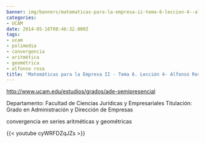 ```yaml
---
banner: img/banners/matematicas-para-la-empresa-ii-tema-6-leccion-4--alfonso-rosa.jpg
categories:
- UCAM
date: 2014-05-16T08:46:32.000Z
tags:
- ucam
- polimedia
- convergencia
- aritmética
- geométrica
- alfonso rosa
title: 'Matemáticas para la Empresa II - Tema 6. Lección 4- Alfonso Rosa'
---
```


http://www.ucam.edu/estudios/grados/ade-semipresencial

Departamento: Facultad de Ciencias Jurídicas y Empresariales
Titulación: Grado en Administración y Dirección de Empresas

convergencia en series aritméticas y geométricas

{{< youtube cyWRFDZqJZs >}}
